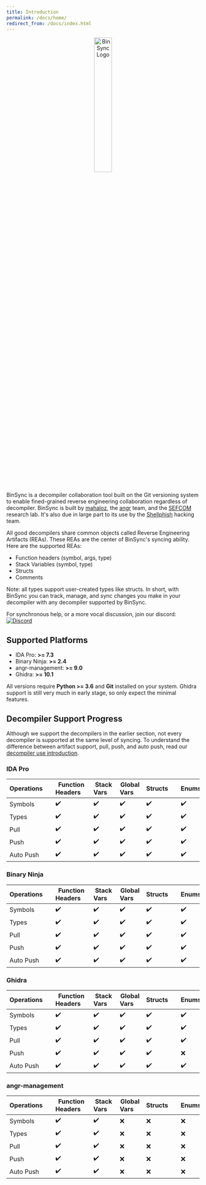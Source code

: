 ```yaml
---
title: Introduction
permalink: /docs/home/
redirect_from: /docs/index.html
---
```


<p align="center">
   <img src="https://i.imgur.com/qdesKpg.png" style="width: 30%;" alt="BinSync Logo"/>
</p>

BinSync is a decompiler collaboration tool built on the Git versioning system to enable fined-grained reverse
engineering collaboration regardless of decompiler. BinSync is built by [mahaloz](https://github.com/mahaloz), 
the [angr](https://angr.io) team, and the [SEFCOM](https://sefcom.asu.edu) research lab. It's also due
in large part to its use by the [Shellphish](https://shellphish.net) hacking team. 

All good decompilers share common objects called Reverse Engineering Artifacts (REAs). These REAs are the
center of BinSync's syncing ability. Here are the supported REAs:
- Function headers (symbol, args, type)
- Stack Variables (symbol, type)
- Structs
- Comments

Note: all types support user-created types like structs. In short, with BinSync you can track, manage, and sync 
changes you make in your decompiler with any decompiler supported by BinSync. 

For synchronous help, or a more vocal discussion, join our discord:
[![Discord](https://img.shields.io/discord/900841083532087347?label=Discord&style=plastic)](https://discord.gg/wZSCeXnEvR)

## Supported Platforms
- IDA Pro: **>= 7.3**
- Binary Ninja: **>= 2.4**
- angr-management: **>= 9.0**
- Ghidra: **>= 10.1**

All versions require **Python >= 3.6** and **Git** installed on your system. Ghidra support is still very much in early stage, so only expect the minimal features.

## Decompiler Support Progress
Although we support the decompilers in the earlier section, not every decompiler is supported at the same level of syncing. 
To understand the difference between artifact support, pull, push, and auto push, read our [decompiler use introduction](https://binsync.net/docs/dec-introduction/).

### IDA Pro

| Operations&nbsp;&nbsp;&nbsp;&nbsp; | Function Headers&nbsp;&nbsp;&nbsp;&nbsp; | Stack Vars&nbsp;&nbsp;&nbsp;&nbsp; | Global Vars&nbsp;&nbsp;&nbsp;&nbsp; | Structs&nbsp;&nbsp;&nbsp;&nbsp; | Enums&nbsp;&nbsp;&nbsp;&nbsp; | Comments&nbsp;&nbsp;&nbsp;&nbsp; |
|-----------	|--------------------	|-----------------------	| --------------------  |--------------------	|--------------------	|--------------------	|
| Symbols   	| :heavy_check_mark: 	| :heavy_check_mark:    	| :heavy_check_mark: 	| :heavy_check_mark: 	| :heavy_check_mark: 	| :heavy_check_mark: 	|
| Types     	| :heavy_check_mark: 	| :heavy_check_mark:    	| :heavy_check_mark: 	| :heavy_check_mark: 	| :heavy_check_mark: 	| :heavy_check_mark: 	|
| Pull      	| :heavy_check_mark: 	| :heavy_check_mark:    	| :heavy_check_mark: 	| :heavy_check_mark: 	| :heavy_check_mark: 	| :heavy_check_mark: 	|
| Push      	| :heavy_check_mark: 	| :heavy_check_mark: 	    | :heavy_check_mark: 	| :heavy_check_mark: 	| :heavy_check_mark: 	| :heavy_check_mark: 	|
| Auto Push     | :heavy_check_mark: 	| :heavy_check_mark:    	| :heavy_check_mark: 	| :heavy_check_mark: 	| :heavy_check_mark: 	| :heavy_check_mark: 	|

### Binary Ninja

| Operations&nbsp;&nbsp;&nbsp;&nbsp; | Function Headers&nbsp;&nbsp;&nbsp;&nbsp; | Stack Vars&nbsp;&nbsp;&nbsp;&nbsp; | Global Vars&nbsp;&nbsp;&nbsp;&nbsp; | Structs&nbsp;&nbsp;&nbsp;&nbsp; | Enums&nbsp;&nbsp;&nbsp;&nbsp; | Comments&nbsp;&nbsp;&nbsp;&nbsp; |
|------------------------------------|------------------------------------------|------------------------------------|-------------------------------------|---------------------------------|-------------------------------|----------------------------------|
| Symbols   	                        | :heavy_check_mark: 	                     | :heavy_check_mark:    	            | :heavy_check_mark: 					            | :heavy_check_mark:   					      | :heavy_check_mark: 					      | :heavy_check_mark: 	             |
| Types     	                        | :heavy_check_mark: 	                     | :heavy_check_mark:    	            | :heavy_check_mark: 					            | :heavy_check_mark:   					      | :heavy_check_mark: 					      | :heavy_check_mark: 	             |
| Pull      	                        | :heavy_check_mark: 	                     | :heavy_check_mark:    	            | :heavy_check_mark: 					            | :heavy_check_mark:   					      | :heavy_check_mark: 					      | :heavy_check_mark: 	             |
| Push      	                        | :heavy_check_mark:                       | :heavy_check_mark:		               | :heavy_check_mark:					             | :heavy_check_mark:			           | :heavy_check_mark: 					      | :heavy_check_mark: 					         |
| Auto Push 	                        | :heavy_check_mark:                       | :heavy_check_mark:		               | :heavy_check_mark:					             | :heavy_check_mark:			           | :heavy_check_mark: 					      | :heavy_check_mark: 					         |


### Ghidra

| Operations&nbsp;&nbsp;&nbsp;&nbsp; | Function Headers&nbsp;&nbsp;&nbsp;&nbsp; | Stack Vars&nbsp;&nbsp;&nbsp;&nbsp; | Global Vars&nbsp;&nbsp;&nbsp;&nbsp; | Structs&nbsp;&nbsp;&nbsp;&nbsp; | Enums&nbsp;&nbsp;&nbsp;&nbsp; | Comments&nbsp;&nbsp;&nbsp;&nbsp; |
|------------------------------------|------------------------------------------|------------------------------------|-------------------------------------|---------------------------------|-------------------------------|----------------------------------|
| Symbols   	| :heavy_check_mark: 	| :heavy_check_mark:    	| :heavy_check_mark: 	| :heavy_check_mark: 	| :heavy_check_mark: 	| :heavy_check_mark: 	|
| Types     	| :heavy_check_mark: 	| :heavy_check_mark:    	| :heavy_check_mark: 	| :heavy_check_mark: 	| :heavy_check_mark: 	| :heavy_check_mark: 	|
| Pull      	| :heavy_check_mark: 	| :heavy_check_mark:    	| :heavy_check_mark: 	| :heavy_check_mark: 	| :heavy_check_mark: 	| :heavy_check_mark: 	|
| Push      	| :heavy_check_mark: 	| :heavy_check_mark: 	    | :heavy_check_mark: 	| :heavy_check_mark: 	| :x: 	| :heavy_check_mark: 	|
| Auto Push     | :heavy_check_mark: 	| :heavy_check_mark:    	| :heavy_check_mark: 	| :heavy_check_mark: 	| :heavy_check_mark: 	| :x: 	|

### angr-management

| Operations&nbsp;&nbsp;&nbsp;&nbsp; | Function Headers&nbsp;&nbsp;&nbsp;&nbsp; | Stack Vars&nbsp;&nbsp;&nbsp;&nbsp; | Global Vars&nbsp;&nbsp;&nbsp;&nbsp; | Structs&nbsp;&nbsp;&nbsp;&nbsp; | Enums&nbsp;&nbsp;&nbsp;&nbsp; | Comments&nbsp;&nbsp;&nbsp;&nbsp; |
|-----------	|--------------------	|-----------------------	| --------------------	|--------------------	|--------------------	|--------------------	|
| Symbols   	| :heavy_check_mark: 	| :heavy_check_mark:    	| :x: 					| :x: 					| :x: 					| :heavy_check_mark: 	|
| Types     	| :heavy_check_mark: 	| :heavy_check_mark:    	| :x: 					| :x: 					| :x: 					| :heavy_check_mark: 	|
| Pull      	| :heavy_check_mark: 	| :heavy_check_mark:    	| :x: 					| :x: 					| :x: 					| :heavy_check_mark: 	|
| Push      	| :heavy_check_mark:    | :heavy_check_mark:		| :x:					| :x:					| :x: 					| :heavy_check_mark: 					|
| Auto Push 	| :heavy_check_mark:    | :heavy_check_mark:		| :x:					| :x:					| :x: 					| :heavy_check_mark: 					|
